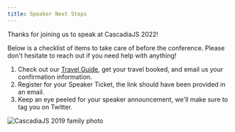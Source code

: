 ```yaml
---
title: Speaker Next Steps
---
```

Thanks for joining us to speak at CascadiaJS 2022! <i class="fas fa-heart"></i>

Below is a checklist of items to take care of before the conference. Please don't hesitate to reach out if you need help with anything!

1. Check out our [Travel Guide](/travel), get your travel booked, and email us your confirmation information.
1. Register for your Speaker Ticket, the link should have been provided in an email.
1. Keep an eye peeled for your speaker announcement, we'll make sure to tag you on Twitter.

![CascadiaJS 2019 family photo](/images/past/cjs19-family.jpg)
